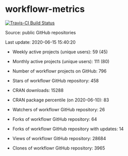 
<!-- README.md is generated from README.Rmd. Please edit that file -->
workflowr-metrics
=================

[![Travis-CI Build Status](https://travis-ci.org/workflowr/workflowr-metrics.svg?branch=master)](https://travis-ci.org/workflowr/workflowr-metrics)

Source: public GitHub repositories

Last update: 2020-06-15 15:40:20

-   Weekly active projects (unique users): 59 (45)

-   Monthly active projects (unique users): 111 (80)

-   Number of workflowr projects on GitHub: 796

-   Stars of workflowr GitHub repository: 458

-   CRAN downloads: 15288

-   CRAN package percentile (on 2020-06-10): 83

-   Watchers of workflowr GitHub repository: 26

-   Forks of workflowr GitHub repository: 64

-   Forks of workflowr GitHub repository with updates: 14

-   Views of workflowr GitHub repository: 28684

-   Clones of workflowr GitHub repository: 3965
